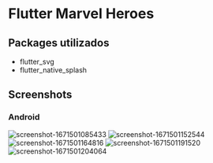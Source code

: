 # Flutter Marvel Heroes

## Packages utilizados
- flutter_svg
- flutter_native_splash

## Screenshots
### Android
![screenshot-1671501085433](https://user-images.githubusercontent.com/11803107/208563010-0778deb2-dacc-4ff5-b23f-33967253a71f.png)
![screenshot-1671501152544](https://user-images.githubusercontent.com/11803107/208563776-12bdf7e5-e02b-470b-9da8-0b7249c72afe.png)
![screenshot-1671501164816](https://user-images.githubusercontent.com/11803107/208563113-00a08e7c-b08d-411a-8336-b735463466bb.png)
![screenshot-1671501191520](https://user-images.githubusercontent.com/11803107/208563147-f6767775-05c5-4b14-916e-34ea18e01800.png)
![screenshot-1671501204064](https://user-images.githubusercontent.com/11803107/208563187-a5497042-c1fd-4fa8-ba3c-0e7b7f45e920.png)
